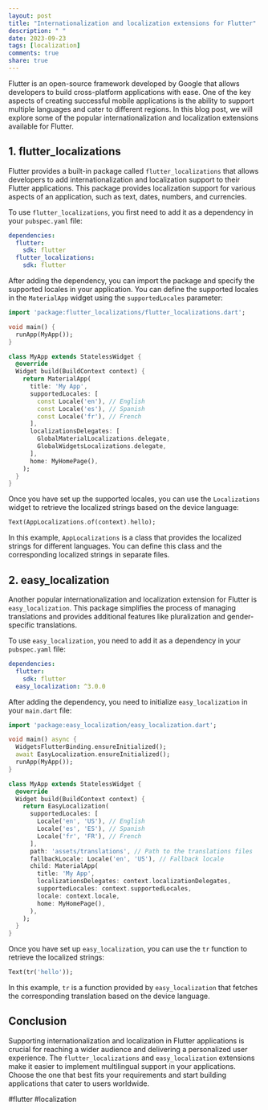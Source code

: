 ```yaml
---
layout: post
title: "Internationalization and localization extensions for Flutter"
description: " "
date: 2023-09-23
tags: [localization]
comments: true
share: true
---
```


Flutter is an open-source framework developed by Google that allows developers to build cross-platform applications with ease. One of the key aspects of creating successful mobile applications is the ability to support multiple languages and cater to different regions. In this blog post, we will explore some of the popular internationalization and localization extensions available for Flutter.

## 1. flutter_localizations

Flutter provides a built-in package called `flutter_localizations` that allows developers to add internationalization and localization support to their Flutter applications. This package provides localization support for various aspects of an application, such as text, dates, numbers, and currencies.

To use `flutter_localizations`, you first need to add it as a dependency in your `pubspec.yaml` file:

```yaml
dependencies:
  flutter:
    sdk: flutter
  flutter_localizations:
    sdk: flutter
```

After adding the dependency, you can import the package and specify the supported locales in your application. You can define the supported locales in the `MaterialApp` widget using the `supportedLocales` parameter:

```dart
import 'package:flutter_localizations/flutter_localizations.dart';

void main() {
  runApp(MyApp());
}

class MyApp extends StatelessWidget {
  @override
  Widget build(BuildContext context) {
    return MaterialApp(
      title: 'My App',
      supportedLocales: [
        const Locale('en'), // English
        const Locale('es'), // Spanish
        const Locale('fr'), // French
      ],
      localizationsDelegates: [
        GlobalMaterialLocalizations.delegate,
        GlobalWidgetsLocalizations.delegate,
      ],
      home: MyHomePage(),
    );
  }
}
```

Once you have set up the supported locales, you can use the `Localizations` widget to retrieve the localized strings based on the device language:

```dart
Text(AppLocalizations.of(context).hello);
```

In this example, `AppLocalizations` is a class that provides the localized strings for different languages. You can define this class and the corresponding localized strings in separate files.

## 2. easy_localization

Another popular internationalization and localization extension for Flutter is `easy_localization`. This package simplifies the process of managing translations and provides additional features like pluralization and gender-specific translations.

To use `easy_localization`, you need to add it as a dependency in your `pubspec.yaml` file:

```yaml
dependencies:
  flutter:
    sdk: flutter
  easy_localization: ^3.0.0
```

After adding the dependency, you need to initialize `easy_localization` in your `main.dart` file:

```dart
import 'package:easy_localization/easy_localization.dart';

void main() async {
  WidgetsFlutterBinding.ensureInitialized();
  await EasyLocalization.ensureInitialized();
  runApp(MyApp());
}

class MyApp extends StatelessWidget {
  @override
  Widget build(BuildContext context) {
    return EasyLocalization(
      supportedLocales: [
        Locale('en', 'US'), // English
        Locale('es', 'ES'), // Spanish
        Locale('fr', 'FR'), // French
      ],
      path: 'assets/translations', // Path to the translations files
      fallbackLocale: Locale('en', 'US'), // Fallback locale
      child: MaterialApp(
        title: 'My App',
        localizationsDelegates: context.localizationDelegates,
        supportedLocales: context.supportedLocales,
        locale: context.locale,
        home: MyHomePage(),
      ),
    );
  }
}
```

Once you have set up `easy_localization`, you can use the `tr` function to retrieve the localized strings:

```dart
Text(tr('hello'));
```

In this example, `tr` is a function provided by `easy_localization` that fetches the corresponding translation based on the device language.

## Conclusion

Supporting internationalization and localization in Flutter applications is crucial for reaching a wider audience and delivering a personalized user experience. The `flutter_localizations` and `easy_localization` extensions make it easier to implement multilingual support in your applications. Choose the one that best fits your requirements and start building applications that cater to users worldwide.

#flutter #localization